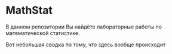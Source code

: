 # MathStat

В данном репозитории Вы найдёте лабораторные работы по математической статистике.

Вот небольшая сводка по тому, что здесь вообще происходит
